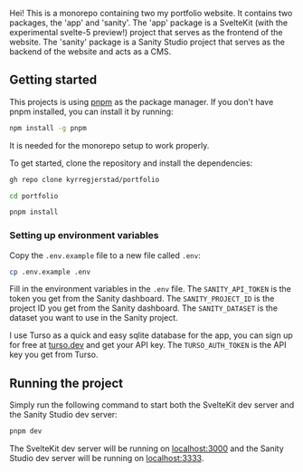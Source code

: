 Hei!
This is a monorepo containing two my portfolio website. It contains two packages, the 'app' and 'sanity'. The 'app' package is a SvelteKit (with the experimental svelte-5 preview!) project that serves as the frontend of the website. The 'sanity' package is a Sanity Studio project that serves as the backend of the website and acts as a CMS.

## Getting started

This projects is using [pnpm](https://pnpm.io/) as the package manager. If you don't have pnpm installed, you can install it by running:

```zsh
npm install -g pnpm
```

It is needed for the monorepo setup to work properly.

To get started, clone the repository and install the dependencies:

```zsh
gh repo clone kyrregjerstad/portfolio
```

```zsh
cd portfolio
```

```zsh
pnpm install
```

### Setting up environment variables

Copy the `.env.example` file to a new file called `.env`:

```zsh
cp .env.example .env
```

Fill in the environment variables in the `.env` file. The `SANITY_API_TOKEN` is the token you get from the Sanity dashboard. The `SANITY_PROJECT_ID` is the project ID you get from the Sanity dashboard. The `SANITY_DATASET` is the dataset you want to use in the Sanity project.

I use Turso as a quick and easy sqlite database for the app, you can sign up for free at [turso.dev](https://turso.dev) and get your API key. The `TURSO_AUTH_TOKEN` is the API key you get from Turso.

## Running the project

Simply run the following command to start both the SvelteKit dev server and the Sanity Studio dev server:

```zsh
pnpm dev
```

The SvelteKit dev server will be running on [localhost:3000](http://localhost:3000) and the Sanity Studio dev server will be running on [localhost:3333](http://localhost:3333).
